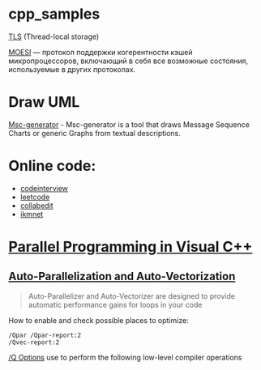 # cpp_samples

[TLS](https://ru.wikipedia.org/wiki/TLS) (Thread-local storage)

[MOESI](https://ru.wikipedia.org/wiki/MOESI) — протокол поддержки когерентности кэшей микропроцессоров, включающий в себя все возможные состояния, используемые в других протоколах.

# Draw UML

[Msc-generator](https://sites.google.com/site/mscgen2393/) - Msc-generator is a tool that draws Message Sequence Charts or generic Graphs from textual descriptions.


# Online code:

- [codeinterview](https://codeinterview.io/)
- [leetcode](https://leetcode.com/)
- [collabedit](http://collabedit.com/)
- [ikmnet](https://www.ikmnet.com/)


# [Parallel Programming in Visual C++](https://docs.microsoft.com/en-us/cpp/parallel/parallel-programming-in-visual-cpp?view=msvc-160)

## [Auto-Parallelization and Auto-Vectorization](https://docs.microsoft.com/en-us/cpp/parallel/auto-parallelization-and-auto-vectorization?view=msvc-160)

> Auto-Parallelizer and Auto-Vectorizer are designed to provide automatic performance gains for loops in your code

How to enable and check possible places to optimize:

```
/Qpar /Qpar-report:2
/Qvec-report:2
```

[/Q Options](https://docs.microsoft.com/en-us/cpp/build/reference/q-options-low-level-operations?view=msvc-160) use to perform the following low-level compiler operations
